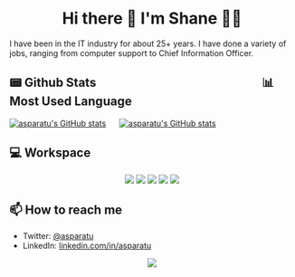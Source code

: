 <h1 align='center'>
Hi there 👋 I'm Shane 👨‍💻
</h1>
<p>
I have been in the IT industry for about 25+ years. I have done a variety of jobs, ranging from computer support to Chief Information Officer.
</p>

## 📟 Github Stats &nbsp;&nbsp;&nbsp;&nbsp; &nbsp;&nbsp;&nbsp;&nbsp; &nbsp;&nbsp;&nbsp;&nbsp;  &nbsp;&nbsp;&nbsp;&nbsp;  &nbsp;&nbsp;&nbsp;&nbsp; &nbsp;&nbsp;&nbsp;&nbsp; &nbsp;&nbsp;&nbsp;&nbsp; &nbsp;&nbsp;&nbsp;&nbsp; &nbsp;&nbsp;&nbsp;&nbsp; &nbsp;&nbsp; &nbsp;&nbsp; &nbsp;&nbsp; &nbsp;&nbsp; &nbsp;📊 Most Used Language
[![asparatu's GitHub stats](https://github-readme-stats.vercel.app/api?username=asparatu&hide_title=true&show_icons=true&theme=transparent)](https://github.com/asparatu/) &nbsp;&nbsp;&nbsp;&nbsp; [![asparatu's GitHub stats](https://github-readme-stats.vercel.app/api/top-langs?username=asparatu&langs_count=10&hide=html&hide_title=true&layout=compact&theme=transparent)](https://github.com/asparatu/)

## 💻 Workspace

<p align='center'>
  <img src="https://img.shields.io/badge/lenovo-legion-E2231A?style=for-the-badge&logo=lenovo">
  <img src="https://img.shields.io/badge/Windows_11-0078d4?style=for-the-badge&logo=windows?logoColor=white" /> 
  <img src="https://img.shields.io/badge/Intel%20Core_i9&ndash;14th-0071C5?style=for-the-badge&logo=intel&logoColor=white"> 
  <img src="https://img.shields.io/badge/RAM-32GB-%230071C5.svg?&style=for-the-badge&logoColor=white" />
  <img src="https://img.shields.io/badge/NVIDIA-RTX4060-76B900?style=for-the-badge&logo=nvidia&logoColor=white"> 
</p>

##  📫 How to reach me
- Twitter: [@asparatu](https://twitter.com/asparatu)
- LinkedIn: [linkedin.com/in/asparatu](https://linkedin.com/in/asparatu)

<p align="center">
  <a href="https://github.com/asparatu" title="Vistors since Aug 23, 2023">
      <img src="https://api.visitorbadge.io/api/VisitorHit?user=asparatu&repo=asparatu&countColor=%237B1E7A" />
   </a>
</p>
<!--
**asparatu/asparatu** is a ✨ _special_ ✨ repository because its `README.md` (this file) appears on your GitHub profile.

Here are some ideas to get you started:

- 🔭 I’m currently working on ...
- 🌱 I’m currently learning ...
- 👯 I’m looking to collaborate on ...
- 🤔 I’m looking for help with ...
- 💬 Ask me about ...
- 📫 How to reach me: ...
- 😄 Pronouns: ...
- ⚡ Fun fact: ...
-->
